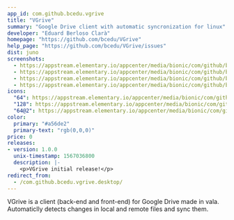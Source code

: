 ```yaml
---
app_id: com.github.bcedu.vgrive
title: "VGrive"
summary: "Google Drive client with automatic syncronization for linux"
developer: "Eduard Berloso Clarà"
homepage: "https://github.com/bcedu/VGrive"
help_page: "https://github.com/bcedu/VGrive/issues"
dist: juno
screenshots:
  - https://appstream.elementary.io/appcenter/media/bionic/com/github/bcedu.vgrive/A493486B4E2109E5203580FC59AFE21C/screenshots/image-1_orig.png
  - https://appstream.elementary.io/appcenter/media/bionic/com/github/bcedu.vgrive/A493486B4E2109E5203580FC59AFE21C/screenshots/image-2_orig.png
  - https://appstream.elementary.io/appcenter/media/bionic/com/github/bcedu.vgrive/A493486B4E2109E5203580FC59AFE21C/screenshots/image-3_orig.png
  - https://appstream.elementary.io/appcenter/media/bionic/com/github/bcedu.vgrive/A493486B4E2109E5203580FC59AFE21C/screenshots/image-4_orig.png
icons:
  "64": https://appstream.elementary.io/appcenter/media/bionic/com/github/bcedu.vgrive/A493486B4E2109E5203580FC59AFE21C/icons/64x64/com.github.bcedu.vgrive_com.github.bcedu.vgrive.png
  "128": https://appstream.elementary.io/appcenter/media/bionic/com/github/bcedu.vgrive/A493486B4E2109E5203580FC59AFE21C/icons/128x128/com.github.bcedu.vgrive_com.github.bcedu.vgrive.png
  "64@2": https://appstream.elementary.io/appcenter/media/bionic/com/github/bcedu.vgrive/A493486B4E2109E5203580FC59AFE21C/icons/64x64@2/com.github.bcedu.vgrive_com.github.bcedu.vgrive.png
color:
  primary: "#a56de2"
  primary-text: "rgb(0,0,0)"
price: 0
releases:
- version: 1.0.0
  unix-timestamp: 1567036800
  description: |-
    <p>VGrive initial release!</p>
redirect_from:
  - /com.github.bcedu.vgrive.desktop/
---
```


<p>VGrive is a client (back-end and front-end) for Google Drive made in vala.
Automaticlly detects changes in local and remote files and sync them.</p>